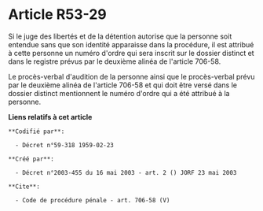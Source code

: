 # Article R53-29

Si le juge des libertés et de la détention autorise que la personne soit entendue sans que son identité apparaisse dans la
procédure, il est attribué à cette personne un numéro d'ordre qui sera inscrit sur le dossier distinct et dans le registre
prévus par le deuxième alinéa de l'article 706-58. 

Le procès-verbal d'audition de la personne ainsi que le procès-verbal prévu par le deuxième alinéa de l'article 706-58 et qui
doit être versé dans le dossier distinct mentionnent le numéro d'ordre qui a été attribué à la personne.

**Liens relatifs à cet article**

	**Codifié par**:

	  - Décret n°59-318 1959-02-23

	**Créé par**:

	  - Décret n°2003-455 du 16 mai 2003 - art. 2 () JORF 23 mai 2003

	**Cite**:

	  - Code de procédure pénale - art. 706-58 (V)

